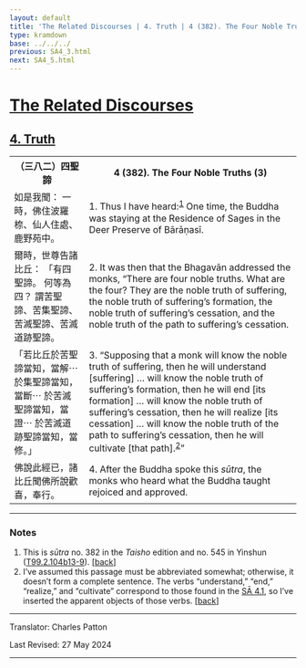 ```yaml
---
layout: default
title: 'The Related Discourses | 4. Truth | 4 (382). The Four Noble Truths (3)'
type: kramdown
base: ../../../
previous: SA4_3.html
next: SA4_5.html
---
```


<h1><a href='../index.html'>The Related Discourses</a></h1>
<h2><a href='index.html'>4. Truth</a></h2>

<table class="trans">
  <th class='ch'>（三八二）四聖諦</th>
  <th class='en'>4 (382). The Four Noble Truths (3)</th>
  <tr>
    <td title='t125.2.104b13'>如是我聞： 一時，佛住波羅㮈、仙人住處、鹿野苑中。</td>
    <td id='p1'>1. Thus I have heard:<sup id="ref1"><a href="#n1">1</a></sup> One time, the Buddha was staying at the Residence of Sages in the Deer Preserve of Bārāṇasī.</td>
  </tr>
  <tr>
    <td title='t125.2.104b14'>爾時，世尊告諸比丘： 「有四聖諦。 何等為四？ 謂苦聖諦、苦集聖諦、苦滅聖諦、苦滅道跡聖諦。</td>
    <td id='p2'>2. It was then that the Bhagavān addressed the monks, “There are four noble truths. What are the four? They are the noble truth of suffering, the noble truth of suffering’s formation, the noble truth of suffering’s cessation, and the noble truth of the path to suffering’s cessation.</td>
  </tr>
  <tr>
    <td title='t125.2.104b16'>「若比丘於苦聖諦當知，當解⋯ 於集聖諦當知，當斷⋯ 於苦滅聖諦當知，當證⋯ 於苦滅道跡聖諦當知，當修。」</td>
    <td id='p3'>3. “Supposing that a monk will know the noble truth of suffering, then he will understand [suffering] … will know the noble truth of suffering’s formation, then he will end [its formation] … will know the noble truth of suffering’s cessation, then he will realize [its cessation] … will know the noble truth of the path to suffering’s cessation, then he will cultivate [that path].<sup id="ref2"><a href="#n2">2</a></sup>”</td>
  </tr>
  <tr>
    <td title='t125.2.104b18'>佛說此經已，諸比丘聞佛所說歡喜，奉行。</td>
    <td id='p4'>4. After the Buddha spoke this <em>sūtra</em>, the monks who heard what the Buddha taught rejoiced and approved.</td>
  </tr>
</table>

<hr/>

<h3 id="notes">Notes</h3>

<ol>
<li id="n1">This is <em>sūtra</em> no. 382 in the <cite>Taisho</cite> edition and no. 545 in Yinshun (<a href="https://cbetaonline.dila.edu.tw/zh/T02n0099_p0104b13" target="_blank">T99.2.104b13-9</a>). [<a href="#ref1">back</a>]</li>
<li id="n2">I’ve assumed this passage must be abbreviated somewhat; otherwise, it doesn’t form a complete sentence. The verbs “understand,” “end,” “realize,” and “cultivate” correspond to those found in the <a href="SA4_1.html" target="_blank">SĀ 4.1</a>, so I’ve inserted the apparent objects of those verbs. [<a href="#ref2">back</a>]</li>
</ol>
<hr/>

<p class="translator">Translator: Charles Patton</p>
<p class='revised'>Last Revised: 27 May 2024</p>

<hr/>